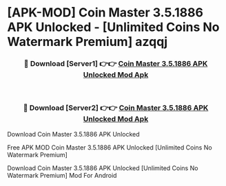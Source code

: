 # [APK-MOD] Coin Master 3.5.1886 APK Unlocked - [Unlimited Coins No Watermark Premium] azqqj



<div align="center">
<h3>🔴 Download [Server1] 👉👉 <a href="https://momento.my/?title=Coin_Master_3.5.1886_APK_Unlocked">Coin Master 3.5.1886 APK Unlocked Mod Apk</a></h3><br>

<h3>🔴 Download [Server2] 👉👉 <a href="https://momento.my/?title=Coin_Master_3.5.1886_APK_Unlocked">Coin Master 3.5.1886 APK Unlocked Mod Apk</a></h3>
</div>



Download Coin Master 3.5.1886 APK Unlocked 

Free APK MOD Coin Master 3.5.1886 APK Unlocked [Unlimited Coins No Watermark Premium]

Download Coin Master 3.5.1886 APK Unlocked [Unlimited Coins No Watermark Premium] Mod For Android
